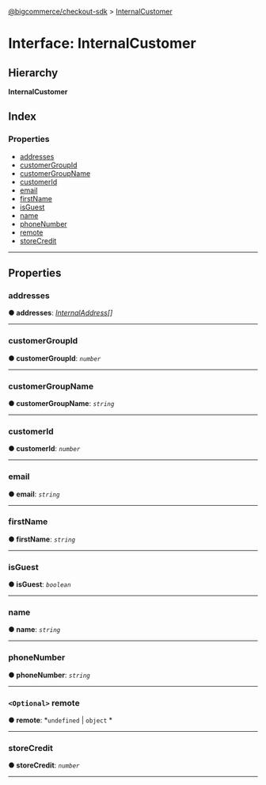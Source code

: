 [@bigcommerce/checkout-sdk](../README.md) > [InternalCustomer](../interfaces/internalcustomer.md)

# Interface: InternalCustomer

## Hierarchy

**InternalCustomer**

## Index

### Properties

* [addresses](internalcustomer.md#addresses)
* [customerGroupId](internalcustomer.md#customergroupid)
* [customerGroupName](internalcustomer.md#customergroupname)
* [customerId](internalcustomer.md#customerid)
* [email](internalcustomer.md#email)
* [firstName](internalcustomer.md#firstname)
* [isGuest](internalcustomer.md#isguest)
* [name](internalcustomer.md#name)
* [phoneNumber](internalcustomer.md#phonenumber)
* [remote](internalcustomer.md#remote)
* [storeCredit](internalcustomer.md#storecredit)

---

## Properties

<a id="addresses"></a>

###  addresses

**● addresses**: *[InternalAddress](internaladdress.md)[]*

___
<a id="customergroupid"></a>

###  customerGroupId

**● customerGroupId**: *`number`*

___
<a id="customergroupname"></a>

###  customerGroupName

**● customerGroupName**: *`string`*

___
<a id="customerid"></a>

###  customerId

**● customerId**: *`number`*

___
<a id="email"></a>

###  email

**● email**: *`string`*

___
<a id="firstname"></a>

###  firstName

**● firstName**: *`string`*

___
<a id="isguest"></a>

###  isGuest

**● isGuest**: *`boolean`*

___
<a id="name"></a>

###  name

**● name**: *`string`*

___
<a id="phonenumber"></a>

###  phoneNumber

**● phoneNumber**: *`string`*

___
<a id="remote"></a>

### `<Optional>` remote

**● remote**: *`undefined` |
`object`
*

___
<a id="storecredit"></a>

###  storeCredit

**● storeCredit**: *`number`*

___


